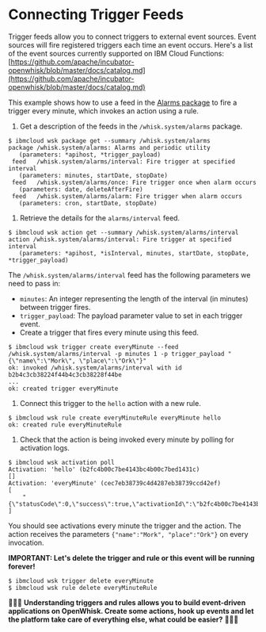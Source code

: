 # Connecting Trigger Feeds

Trigger feeds allow you to connect triggers to external event sources. Event sources will fire registered triggers each time an event occurs. Here's a list of the event sources currently supported on IBM Cloud Functions: [https://github.com/apache/incubator-openwhisk/blob/master/docs/catalog.md](https://github.com/apache/incubator-openwhisk/blob/master/docs/catalog.md)

This example shows how to use a feed in the [Alarms package](https://github.com/apache/incubator-openwhisk-package-alarms/blob/master/README.md) to fire a trigger every minute, which invokes an action using a rule.

1. Get a description of the feeds in the `/whisk.system/alarms` package.

```text
$ ibmcloud wsk package get --summary /whisk.system/alarms
package /whisk.system/alarms: Alarms and periodic utility
   (parameters: *apihost, *trigger_payload)
 feed   /whisk.system/alarms/interval: Fire trigger at specified interval
   (parameters: minutes, startDate, stopDate)
 feed   /whisk.system/alarms/once: Fire trigger once when alarm occurs
   (parameters: date, deleteAfterFire)
 feed   /whisk.system/alarms/alarm: Fire trigger when alarm occurs
   (parameters: cron, startDate, stopDate)
```

1. Retrieve the details for the `alarms/interval` feed.

```text
$ ibmcloud wsk action get --summary /whisk.system/alarms/interval
action /whisk.system/alarms/interval: Fire trigger at specified interval
   (parameters: *apihost, *isInterval, minutes, startDate, stopDate, *trigger_payload)
```

The `/whisk.system/alarms/interval` feed has the following parameters we need to pass in:

* `minutes`:  An integer representing the length of the interval \(in minutes\) between trigger fires.
* `trigger_payload`: The payload parameter value to set in each trigger event.
* Create a trigger that fires every minute using this feed.

```text
$ ibmcloud wsk trigger create everyMinute --feed /whisk.system/alarms/interval -p minutes 1 -p trigger_payload "{\"name\":\"Mork\", \"place\":\"Ork\"}"
ok: invoked /whisk.system/alarms/interval with id b2b4c3cb38224f44b4c3cb38228f44be
...
ok: created trigger everyMinute
```

1. Connect this trigger to the `hello` action with a new rule.

```text
$ ibmcloud wsk rule create everyMinuteRule everyMinute hello
ok: created rule everyMinuteRule
```

1. Check that the action is being invoked every minute by polling for activation logs.

```text
$ ibmcloud wsk activation poll
Activation: 'hello' (b2fc4b00c7be4143bc4b00c7bed1431c)
[]
Activation: 'everyMinute' (cec7eb38739c4d4287eb38739ccd42ef)
[
    "{\"statusCode\":0,\"success\":true,\"activationId\":\"b2fc4b00c7be4143bc4b00c7bed1431c\",\"rule\":\"james.thomas@uk.ibm.com_dev/everyMinuteRule\",\"action\":\"james.thomas@uk.ibm.com_dev/hello\"}"
]
```

You should see activations every minute the trigger and the action. The action receives the parameters `{"name":"Mork", "place":"Ork"}` on every invocation.

**IMPORTANT: Let's delete the trigger and rule or this event will be running forever!**

```text
$ ibmcloud wsk trigger delete everyMinute
$ ibmcloud wsk rule delete everyMinuteRule
```

🎉🎉🎉 **Understanding triggers and rules allows you to build event-driven applications on OpenWhisk. Create some actions, hook up events and let the platform take care of everything else, what could be easier?** 🎉🎉🎉

